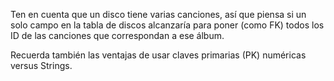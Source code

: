 Ten en cuenta que un disco tiene varias canciones, así que piensa si un solo campo en la tabla de discos alcanzaría para poner (como FK) todos los ID de las canciones que correspondan a ese álbum. 

Recuerda también las ventajas de usar claves primarias (PK) numéricas versus Strings. 